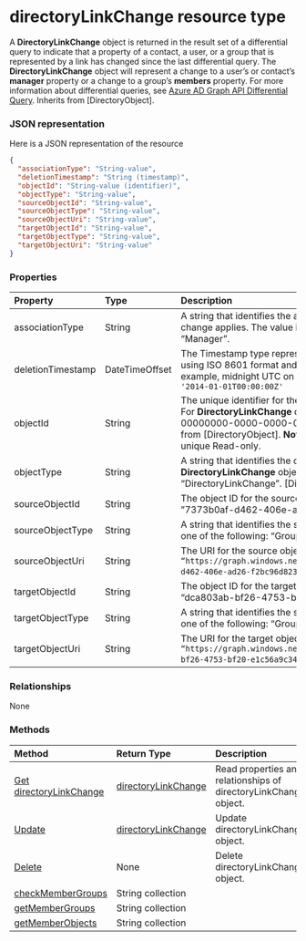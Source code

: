 # directoryLinkChange resource type

A **DirectoryLinkChange** object is returned in the result set of a differential query to indicate that a property of a contact, a user, or a group that is represented by a link has changed since the last differential query. The **DirectoryLinkChange** object will represent a change to a user’s or contact’s **manager** property or a change to a group’s **members** property. For more information about differential queries, see [Azure AD Graph API Differential Query](https://msdn.microsoft.com/en-us/library/azure/jj836245.aspx). Inherits from [DirectoryObject].

### JSON representation

Here is a JSON representation of the resource

<!-- {
  "blockType": "resource",
  "optionalProperties": [

  ],
  "@odata.type": "microsoft.graph.directorylinkchange"
}-->

```json
{
  "associationType": "String-value",
  "deletionTimestamp": "String (timestamp)",
  "objectId": "String-value (identifier)",
  "objectType": "String-value",
  "sourceObjectId": "String-value",
  "sourceObjectType": "String-value",
  "sourceObjectUri": "String-value",
  "targetObjectId": "String-value",
  "targetObjectType": "String-value",
  "targetObjectUri": "String-value"
}

```
### Properties
| Property	   | Type	|Description|
|:---------------|:--------|:----------|
|associationType|String|A string that identifies the association type to which the change applies. The value is either “Member” or “Manager”.|
|deletionTimestamp|DateTimeOffset|The Timestamp type represents date and time information using ISO 8601 format and is always in UTC time. For example, midnight UTC on Jan 1, 2014 would look like this: `'2014-01-01T00:00:00Z'`|
|objectId|String|The unique identifier for the directory link change object. For **DirectoryLinkChange** objects, the value is always 00000000-0000-0000-0000-000000000000. Inherited from [DirectoryObject].                            **Note: key** immutable, not nullable, unique             Read-only.|
|objectType|String|A string that identifies the object type. For **DirectoryLinkChange** objects, the value is always “DirectoryLinkChange”. [DirectoryObject]|
|sourceObjectId|String|The object ID for the source object; for example, ”7373b0af-d462-406e-ad26-f2bc96d823d8”.|
|sourceObjectType|String|A string that identifies the source object type; this will be one of the following: “Group”, “User”, or “Contact”.|
|sourceObjectUri|String|The URI for the source object; for example, `“https://graph.windows.net/contoso.com/groups/7373b0af-d462-406e-ad26-f2bc96d823d8”`.|
|targetObjectId|String|The object ID for the target object; for example, “dca803ab-bf26-4753-bf20-e1c56a9c34e2”.|
|targetObjectType|String|A string that identifies the source object type; this will be one of the following: “Group”, “User”, or “Contact”.|
|targetObjectUri|String|The URI for the target object; for example, `“https://graph.windows.net/contoso.com/users/dca803ab-bf26-4753-bf20-e1c56a9c34e2”`.|

### Relationships
None


### Methods

| Method		   | Return Type	|Description|
|:---------------|:--------|:----------|
|[Get directoryLinkChange](../api/directorylinkchange_get.md) | [directoryLinkChange](directorylinkchange.md) |Read properties and relationships of directoryLinkChange object.|
|[Update](../api/directorylinkchange_update.md) | [directoryLinkChange](directorylinkchange.md)	|Update directoryLinkChange object. |
|[Delete](../api/directorylinkchange_delete.md) | None |Delete directoryLinkChange object. |
|[checkMemberGroups](../api/directorylinkchange_checkmembergroups.md)|String collection||
|[getMemberGroups](../api/directorylinkchange_getmembergroups.md)|String collection||
|[getMemberObjects](../api/directorylinkchange_getmemberobjects.md)|String collection||

<!-- uuid: 8fcb5dbc-d5aa-4681-8e31-b001d5168d79
2015-10-25 14:57:30 UTC -->
<!-- {
  "type": "#page.annotation",
  "description": "directoryLinkChange resource",
  "keywords": "",
  "section": "documentation",
  "tocPath": ""
}-->